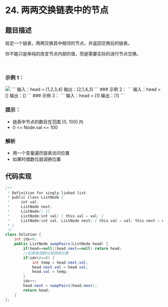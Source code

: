 # 24. 两两交换链表中的节点

## 题目描述
给定一个链表，两两交换其中相邻的节点，并返回交换后的链表。

你不能只是单纯的改变节点内部的值，而是需要实际的进行节点交换。

 

### 示例 1：
<img src="https://assets.leetcode.com/uploads/2020/10/03/swap_ex1.jpg">
```
输入：head = [1,2,3,4]
输出：[2,1,4,3]
```
### 示例 2：
```
输入：head = []
输出：[]
```
### 示例 3：
```
输入：head = [1]
输出：[1]
```
 

### 提示：

 - 链表中节点的数目在范围 [0, 100] 内
 - 0 <= Node.val <= 100

### 解析
 - 用一个变量遍历链表访问位置
 - 如果时偶数位就调换位置




## 代码实现
```Java
/**
 * Definition for singly-linked list.
 * public class ListNode {
 *     int val;
 *     ListNode next;
 *     ListNode() {}
 *     ListNode(int val) { this.val = val; }
 *     ListNode(int val, ListNode next) { this.val = val; this.next = next; }
 * }
 */
class Solution {
    int idx=0;
    public ListNode swapPairs(ListNode head) {
        if(head==null||head.next==null) return head;
		//如果是偶数位就调换位置
		if(idx%2==0) {
			int temp = head.next.val;
			head.next.val = head.val;
			head.val = temp;
		}
		idx++;
        head.next = swapPairs(head.next);
		return head;
    }
};
```